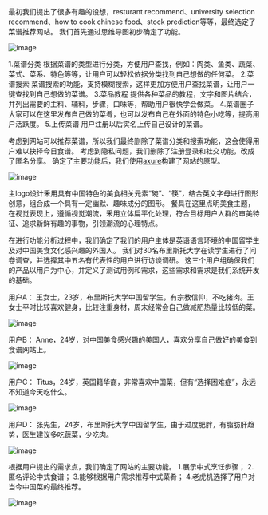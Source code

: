 
最初我们提出了很多有趣的设想，resturant recommend、university selection recommend、how to cook chinese food、stock prediction等等，最终选定了菜谱推荐网站。
我们首先通过思维导图初步确定了功能。

![image](https://user-images.githubusercontent.com/45390078/115631733-46506980-a2fe-11eb-881a-e3d2efe7886c.png)

1.菜谱分类
根据菜谱的类型进行分类，方便用户查找，例如：肉类、鱼类、蔬菜、菜式、菜系、特色等等，让用户可以轻松依据分类找到自己想做的任何菜。
2.菜谱搜索
菜谱搜索的功能，支持模糊搜索，这样更加方便用户查找菜谱，让用户一键查找到自己想做的菜谱。
3.菜品教程
提供各种菜品的教程，文字和图片结合，并列出需要的主料、辅料，步骤，口味等，帮助用户很快学会做菜。
4.菜谱圈子
大家可以在这里发布自己做的菜肴，也可以发布自己在外面的特色小吃等，提高用户活跃度。
5.上传菜谱
用户注册以后实名上传自己设计的菜谱。

考虑到网站可以推荐菜谱，所以我们最终删除了菜谱分类和搜索功能，这会使得用户难以抉择今日食谱。
考虑到隐私问题，我们删除了注册登录和社交功能，改成了匿名分享。
确定了主要功能后，我们使用[axure](https://q4r9fc.axshare.com/)构建了网站的原型。

![image](https://user-images.githubusercontent.com/45390078/115631402-a72b7200-a2fd-11eb-8145-11205ec7db40.png)

主logo设计釆用具有中国特色的美食相关元素“碗”、“筷”，结合英文字母进行图形创意，组合成一个具有一定幽默、趣味成分的图形。
餐具在这里点明美食主题，在视觉表现上，遵循视觉潮流，釆用立体扁平化处理，符合目标用户人群的审美特征、追求新鲜有趣的事物，引领潮流的心理特点。

在进行功能分析过程中，我们确定了我们的用户主体是英语语言环境的中国留学生及对中国美食文化感兴趣的外国人。
我们对30名布里斯托大学在读学生进行了问卷调查，并选择其中五名有代表性的用户进行访谈调研。
这三个用户组确保我们的产品以用户为中心，并定义了测试用例和需求，这些需求和需求是我们系统开发的基础。

用户A：
王女士，23岁，布里斯托大学中国留学生，有宗教信仰，不吃猪肉。王女士平时比较喜欢健身，比较注重身材，周末经常会自己做减肥热量比较低的菜。

![image](https://user-images.githubusercontent.com/45390078/115631415-ad215300-a2fd-11eb-8ae0-1f213dfa4cc8.png)

用户B：
Anne，24岁，对中国美食感兴趣的美国人，喜欢分享自己做好的美食到食谱网站上。

![image](https://user-images.githubusercontent.com/45390078/115631430-b5798e00-a2fd-11eb-8d4f-efc02e776dac.png)

用户C：
Titus，24岁，英国籍华裔，非常喜欢中国菜，但有“选择困难症”，永远不知道今天吃什么。
 
![image](https://user-images.githubusercontent.com/45390078/115631443-bf02f600-a2fd-11eb-8cc3-6735d2b42865.png)

用户D：
张先生，24岁，布里斯托大学中国留学生，由于过度肥胖，有脂肪肝趋势，医生建议多吃蔬菜，少吃肉。

![image](https://user-images.githubusercontent.com/45390078/115631460-c62a0400-a2fd-11eb-89cc-d2d494e88cda.png)

根据用户提出的需求点，我们确定了网站的主要功能。
1.展示中式烹饪步骤；
2.匿名评论中式食谱；
3.能够根据用户需求推荐中式菜肴；
4.老虎机选择了用户对当今中国菜的最终推荐。

![image](https://user-images.githubusercontent.com/45390078/115631653-24ef7d80-a2fe-11eb-9f94-5985a7ba0d21.png)
